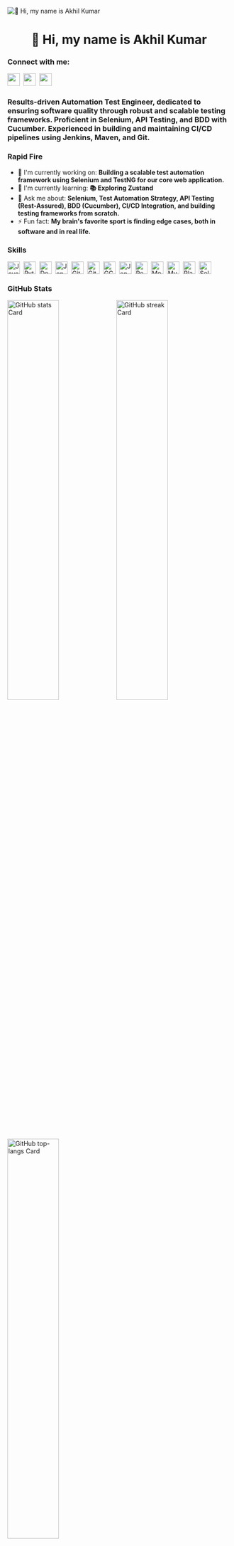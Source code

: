 ![👋 Hi, my name is Akhil Kumar](https://user-images.githubusercontent.com/10498744/210012254-234538ff-d198-48aa-8964-37e6fd45d227.gif)

<div id="toc">
  <ul align="center" style="list-style: none">
    <summary>
      <h1>
        👋 Hi, my name is Akhil Kumar
      </h1>
    </summary>
  </ul>
</div>

**<h3 align="left">Connect with me:</h3>** 
<p align="left"><a href="https://github.com/https://github.com/akhilkumarlearnai-spec" target="_blank"><img src="https://img.shields.io/badge/GitHub-100000?style=for-the-badge&logo=github&logoColor=white" height="28" style="margin-right: 4px"></a> <a href="https://www.linkedin.com/in/https://www.linkedin.com/in/akhil-kumar-427229222/" target="_blank"><img src="https://img.shields.io/badge/LinkedIn-0077B5?style=for-the-badge&logo=linkedin&logoColor=white" height="28" style="margin-right: 4px"></a> <a href="akhilkumarlearnai@gmail.com" target="_blank"><img src="https://img.shields.io/badge/Gmail-D14836?style=for-the-badge&logo=gmail&logoColor=white" height="28" style="margin-right: 4px"></a></p>

 **<h3 align="left">Results-driven Automation Test Engineer, dedicated to ensuring software quality through robust and scalable testing frameworks. Proficient in Selenium, API Testing, and BDD with Cucumber. Experienced in building and maintaining CI/CD pipelines using Jenkins, Maven, and Git.</h3>**

**<h3 align="left">Rapid Fire</h3>**

- 💼 I'm currently working on: **Building a scalable test automation framework using Selenium and TestNG for our core web application.**
- 🌱 I'm currently learning: **📚 Exploring Zustand**
- 💬 Ask me about: **Selenium, Test Automation Strategy, API Testing (Rest-Assured), BDD (Cucumber), CI/CD Integration, and building testing frameworks from scratch.**
- ⚡ Fun fact: **My brain's favorite sport is finding edge cases, both in software and in real life.**

 **<h3 align="left">Skills</h3>**

<div style="display: flex; flex-wrap: wrap; gap: 4px; justify-content: left;"><img src="https://cdn.jsdelivr.net/gh/devicons/devicon@latest/icons/java/java-original-wordmark.svg" height="28" alt="Java" style="margin-right: 4px"> <img src="https://cdn.jsdelivr.net/gh/devicons/devicon/icons/python/python-plain.svg" height="28" alt="Python" style="margin-right: 4px"> <img src="https://cdn.jsdelivr.net/gh/devicons/devicon@latest/icons/docker/docker-original-wordmark.svg" height="28" alt="Docker" style="margin-right: 4px"> <img src="https://cdn.jsdelivr.net/gh/devicons/devicon/icons/jenkins/jenkins-original.svg" height="28" alt="Jenkins" style="margin-right: 4px"> <img src="https://cdn.jsdelivr.net/gh/devicons/devicon@latest/icons/git/git-original-wordmark.svg" height="28" alt="Git" style="margin-right: 4px"> <img src="https://cdn.jsdelivr.net/gh/devicons/devicon/icons/github/github-original.svg" height="28" alt="GitHub" style="margin-right: 4px"> <img src="https://cdn.jsdelivr.net/gh/devicons/devicon/icons/googlecloud/googlecloud-original.svg" height="28" alt="GCP" style="margin-right: 4px"> <img src="https://cdn.jsdelivr.net/gh/devicons/devicon@latest/icons/jenkins/jenkins-plain.svg" height="28" alt="Jenkins" style="margin-right: 4px"> <img src="https://cdn.jsdelivr.net/gh/devicons/devicon/icons/postgresql/postgresql-original.svg" height="28" alt="PostgreSQL" style="margin-right: 4px"> <img src="https://cdn.jsdelivr.net/gh/devicons/devicon@latest/icons/mongodb/mongodb-original-wordmark.svg" height="28" alt="MongoDB" style="margin-right: 4px"> <img src="https://cdn.jsdelivr.net/gh/devicons/devicon/icons/mysql/mysql-original.svg" height="28" alt="MySQL" style="margin-right: 4px"> <img src="https://cdn.jsdelivr.net/gh/devicons/devicon@latest/icons/playwright/playwright-original.svg" height="28" alt="Playwright" style="margin-right: 4px"> <img src="https://cdn.jsdelivr.net/gh/devicons/devicon/icons/selenium/selenium-original.svg" height="28" alt="Selenium" style="margin-right: 4px"></div>

 **<h3 align="left">GitHub Stats</h3>**

<p align="left">
  <img width="48%" src="https://github-readme-stats.vercel.app/api?username=akhilkumarlearnai-spec&theme=react&hide_title=false&hide_rank=false&show_icons=false&include_all_commits=false&count_private=true&line_height=23" alt="GitHub stats Card" />
  <img width="48%" src="https://streak-stats.demolab.com/?user=akhilkumarlearnai-spec&theme=react&hide_border=false&date_format=M+j%5B%2C+Y%5D&mode=daily&hide_total_contributions=false&hide_current_streak=false&hide_longest_streak=false&card_height=200" alt="GitHub streak Card" />
</p>

<p align="left">
  <img width="48%" src="https://github-readme-stats.vercel.app/api/top-langs?username=akhilkumarlearnai-spec&theme=react&hide_title=false&layout=compact&langs_count=6&hide_progress=false&card_width=400" alt="GitHub top-langs Card" />
</p>
